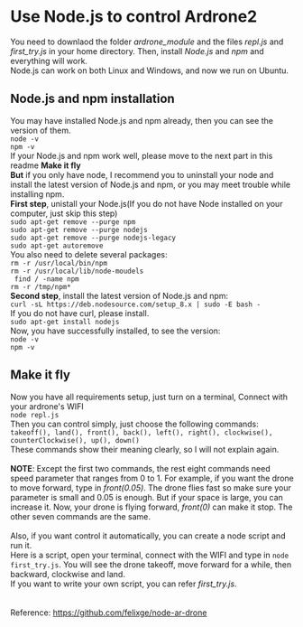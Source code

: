 Use Node.js to control Ardrone2
==================================
You need to downlaod the folder _ardrone_module_ and the files _repl.js_ and _first_try.js_ in your home directory. Then, install _Node.js_ and _npm_ and everything will work.
<br> Node.js can work on both Linux and Windows, and now we run on Ubuntu.

Node.js and npm installation
----------
You may have installed Node.js and npm already, then you can see the version of them.
<br> `node -v`
<br> `npm -v`
<br> If your Node.js and npm work well, please move to the next part in this readme **Make it fly**
<br> **But**  if you only have node, I recommend you to uninstall your node and install the latest version of Node.js and npm, or you may meet trouble while installing npm.
<br> **First step**, unistall your Node.js(If you do not have Node installed on your computer, just skip this step)
<br>`sudo apt-get remove --purge npm`
<br> `sudo apt-get remove --purge nodejs`
<br>`sudo apt-get remove --purge nodejs-legacy`
<br> `sudo apt-get autoremove`
<br> You also need to delete several packages:
<br> `rm -r /usr/local/bin/npm`
<br> `rm -r /usr/local/lib/node-moudels`
<br> ` find / -name npm`
<br> `rm -r /tmp/npm*`
<br> **Second step**, install the latest version of Node.js and npm:
<br> `curl -sL https://deb.nodesource.com/setup_8.x | sudo -E bash -` 
<br> If you do not have curl, please install.
<br> `sudo apt-get install nodejs`
<br> Now, you have successfully installed, to see the version:
<br> `node -v`
<br> `npm -v`
<br>

Make it fly
--
Now you have all requirements setup, just turn on a terminal, Connect with your ardrone's WIFI
<br> `node repl.js`
<br> Then you can control simply, just choose the following commands:
<br> `takeoff(), land(), front(), back(), left(), right(), clockwise(), counterClockwise(), up(), down()`
<br> These commands show their meaning clearly, so I will not explain again.
<br>
<br> **NOTE**: Except the first two commands, the rest eight commands need speed parameter that ranges from 0 to 1. For example, if you want the drone to move forward, type in _front(0.05)_. The drone flies fast so make sure your parameter is small and 0.05 is enough. But if your space is large, you can increase it. Now, your drone is flying forward, _front(0)_ can make it stop. The other seven commands are the same.
<br>
<br> Also, if you want control it automatically, you can create a node script and run it. 
<br> Here is a script, open your terminal, connect with the WIFI and type in `node first_try.js`. You will see the drone takeoff, move forward for a while, then backward, clockwise and land.
<br> If you want to write your own script, you can refer _first_try.js_.
<br>
<br>
<br> Reference: https://github.com/felixge/node-ar-drone
